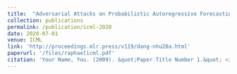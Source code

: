 ```yaml
---
title:  "Adversarial Attacks on Probabilistic Autoregressive Forecasting Models"
collection: publications
permalink: /publication/icml-2020
date: 2020-07-01
venue: ICML
link: 'http://proceedings.mlr.press/v119/dang-nhu20a.html'
paperurl: '/files/raphaelicml.pdf'
citation: 'Your Name, You. (2009). &quot;Paper Title Number 1.&quot; <i>Journal 1</i>. 1(1).'
---
```


